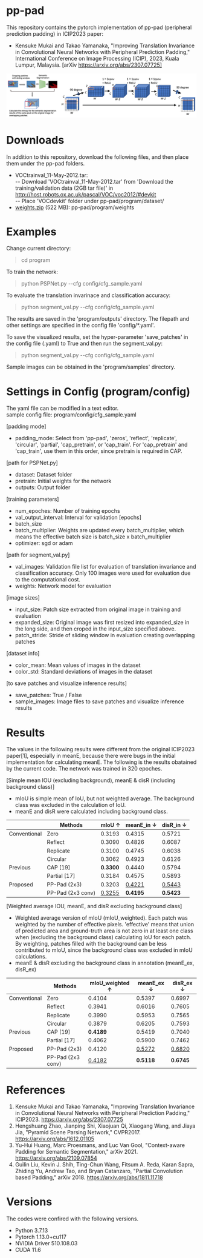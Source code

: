 # pp-pad
This repository contains the pytorch implementation of pp-pad (peripheral prediction padding) in ICIP2023 paper:

- Kensuke Mukai and Takao Yamanaka, "Improving Translation Invariance in Convolutional Neural Networks with Peripheral Prediction Padding," International Conference on Image Processing (ICIP), 2023, Kuala Lumpur, Malaysia. [arXiv https://arxiv.org/abs/2307.07725]

![outline of pp-pad](samples/outline_pp-pad.png)

# Downloads
In addition to this repository, download the following files, and then place them under the pp-pad folders.

- VOCtrainval_11-May-2012.tar:  
-- Download 'VOCtrainval_11-May-2012.tar' from 'Download the training/validation data (2GB tar file)' in http://host.robots.ox.ac.uk/pascal/VOC/voc2012/#devkit  
-- Place 'VOCdevkit' folder under pp-pad/program/dataset/
- [weights.zip](https://drive.google.com/file/d/1mKZxRhL1VDRNTppBJHN_ljHf_O6FUQJe/view?usp=sharing) (522 MB): pp-pad/program/weights

# Examples
Change current directory:
> cd program

To train the network:
> python PSPNet.py --cfg config/cfg_sample.yaml

To evaluate the translation invarinace and classification accuracy:
> python segment_val.py --cfg config/cfg_sample.yaml

The results are saved in the 'program/outputs' directory. The filepath and other settings are specified in the config file 'config/*.yaml'.

To save the visualized results, set the hyper-parameter 'save_patches' in the config file (.yaml) to True and then run the segment_val.py:
> python segment_val.py --cfg config/cfg_sample.yaml

Sample images can be obtained in the 'program/samples' directory.

# Settings in Config (program/config)
The yaml file can be modified in a text editor.  
sample config file: program/config/cfg_sample.yaml

[padding mode]
- padding_mode: Select from 'pp-pad', 'zeros', 'reflect', 'replicate', 'circular', 'partial', 'cap_pretrain', or 'cap_train'. For 'cap_pretrain' and 'cap_train', use them in this order, since pretrain is required in CAP.

[path for PSPNet.py]
- dataset: Dataset folder
- pretrain: Initial weights for the network
- outputs: Output folder

[training parameters]
- num_epoches: Number of training epochs
- val_output_interval: Interval for validation [epochs]
- batch_size
- batch_multiplier: Weights are updated every batch_multiplier, which means the effective batch size is batch_size x batch_multiplier
- optimizer: sgd or adam

[path for segment_val.py]
- val_images: Validation file list for evaluation of translation invariance and classification accuracy. Only 100 images were used for evaluation due to the computational cost.
- weights: Network model for evaluation

[image sizes]
- input_size: Patch size extracted from original image in training and evaluation
- expanded_size: Original image was first resized into expanded_size in the long side, and then croped in the input_size specified above.
- patch_stride: Stride of sliding window in evaluation creating overlapping patches

[dataset info]
- color_mean: Mean values of images in the dataset
- color_std: Standard deviations of images in the dataset

[to save patches and visualize inference results]
- save_patches: True / False
- sample_images: Image files to save patches and visualize inference results

# Results
The values in the following results were different from the original ICIP2023 paper[1], especially in meanE, because there were bugs in the initial implementation for calculating meanE. The following is the results obatained by the current code. The network was trained in 320 epoches.

[Simple mean IOU (excluding background), meanE & disR (including background class)]
- mIoU is simple mean of IoU, but not weighted average. The background class was excluded in the calculation of IoU.
- meanE and disR were calculated including background class.

| | Methods | mIoU &uarr; | meanE_in &darr;| disR_in &darr; |
| ---- | ---- | ---- | ---- | ---- |
| Conventional | Zero | 0.3193 | 0.4315 | 0.5721 |
| | Reflect | 0.3090 | 0.4826 | 0.6087 |
| | Replicate | 0.3100 | 0.4745 | 0.6038 |
| | Circular | 0.3062 | 0.4923 | 0.6126 |
| Previous | CAP [19] | **0.3300** | 0.4440 | 0.5794 |
| | Partial [17] | 0.3184 | 0.4575 | 0.5893 |
| Proposed | PP-Pad (2x3) | 0.3203 | <ins>0.4221</ins> | <ins>0.5443</ins> |
| | PP-Pad (2x3 conv) | <ins>0.3255</ins> | **0.4195** | **0.5423** |

[Weighted average IOU, meanE, and disR excluding background class]

- Weighted average version of mIoU (mIoU_weighted). Each patch was weighted by the number of effective pixels. 'effective' means that union of predicted area and ground-truth area is not zero in at least one class when (excluding the background class) calculating IoU for each patch. By weighting, patches filled with the background can be less contributed to mIoU, since the background class was excluded in mIoU calculations.
- meanE & disR excluding the background class in annotation (meanE_ex, disR_ex)

| | Methods | mIoU_weighted &uarr; | meanE_ex &darr; | disR_ex &darr; |
| ---- | ---- | ---- | ---- | ---- |
| Conventional | Zero | 0.4104 | 0.5397 | 0.6997 |
| | Reflect | 0.3941 | 0.6016 | 0.7605 |
| | Replicate | 0.3990 | 0.5953 | 0.7565 |
| | Circular | 0.3879 | 0.6205 | 0.7593 |
| Previous | CAP [19] | **0.4189** | 0.5419 | 0.7040 |
| | Partial [17] | 0.4062 | 0.5900 | 0.7462 |
| Proposed | PP-Pad (2x3) | 0.4120 |<ins>0.5272</ins> | <ins>0.6820</ins> |
| | PP-Pad (2x3 conv) | <ins>0.4182</ins> | **0.5118** | **0.6745** |

# References
1. Kensuke Mukai and Takao Yamanaka, "Improving Translation Invariance in Convolutional Neural Networks with Peripheral Prediction Padding," ICIP2023. https://arxiv.org/abs/2307.07725
2. Hengshuang Zhao, Jianping Shi, Xiaojuan Qi, Xiaogang Wang, and Jiaya Jia, "Pyramid Scene Parsing Network," CVPR2017. https://arxiv.org/abs/1612.01105
3. Yu-Hui Huang, Marc Proesmans, and Luc Van Gool, "Context-aware Padding for Semantic Segmentation," arXiv 2021. https://arxiv.org/abs/2109.07854
4. Guilin Liu, Kevin J. Shih, Ting-Chun Wang, Fitsum A. Reda, Karan Sapra, Zhiding Yu, Andrew Tao, and Bryan Catanzaro, "Partial Convolution based Padding," arXiv 2018. https://arxiv.org/abs/1811.11718

# Versions
The codes were confired with the following versions.
- Python 3.7.13
- Pytorch 1.13.0+cu117
- NVIDIA Driver 510.108.03
- CUDA 11.6